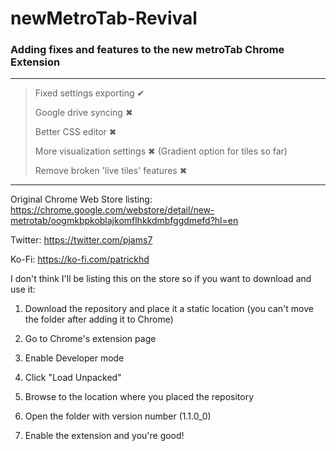 # newMetroTab-Revival
### Adding fixes and features to the new metroTab Chrome Extension
---
>Fixed settings exporting ✔
>
>Google drive syncing ✖
>
>Better CSS editor ✖
>
>More visualization settings ✖ (Gradient option for tiles so far)
>
>Remove broken 'live tiles' features ✖

---
Original Chrome Web Store listing: https://chrome.google.com/webstore/detail/new-metrotab/oogmkbpkoblajkomflhkkdmbfggdmefd?hl=en

Twitter: https://twitter.com/pjams7

Ko-Fi: https://ko-fi.com/patrickhd


I don't think I'll be listing this on the store so if you want to download and use it:

1. Download the repository and place it a static location 
(you can't move the folder after adding it to Chrome)

2. Go to Chrome's extension page

3. Enable Developer mode

4. Click "Load Unpacked"

5. Browse to the location where you placed the repository

6. Open the folder with version number (1.1.0_0)

7. Enable the extension and you're good!
